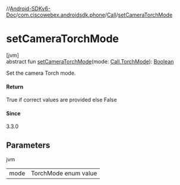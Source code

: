 //[Android-SDKv6-Doc](../../../index.md)/[com.ciscowebex.androidsdk.phone](../index.md)/[Call](index.md)/[setCameraTorchMode](set-camera-torch-mode.md)

# setCameraTorchMode

[jvm]\
abstract fun [setCameraTorchMode](set-camera-torch-mode.md)(mode: [Call.TorchMode](-torch-mode/index.md)): [Boolean](https://kotlinlang.org/api/latest/jvm/stdlib/kotlin/-boolean/index.html)

Set the camera Torch mode.

#### Return

True if correct values are provided else False

#### Since

3.3.0

## Parameters

jvm

| | |
|---|---|
| mode | TorchMode enum value |

